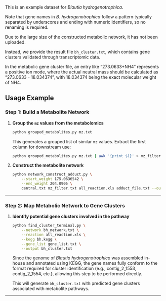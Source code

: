 This is an example dataset for *Blautia hydrogenotrophica*.

Note that gene names in *B. hydrogenotrophica* follow a pattern typically separated by underscores and ending with numeric identifiers, so no renaming is required.

Due to the large size of the constructed metabolic network, it has not been uploaded.

Instead, we provide the result file `bh_cluster.txt`, which contains gene clusters validated through transcriptomic data.

In the metabolic gene cluster file, an entry like “273.0633+NH4” represents a positive ion mode, where the actual neutral mass should be calculated as “273.0633 - 18.034374”, with 18.034374 being the exact molecular weight of NH4.

## Usage Example

### Step 1: Build a Metabolite Network 

1. **Group the `mz` values from the metabolomics**

   ```bash
   python grouped_metabolites.py mz.txt
   ```

   This generates a grouped list of similar `mz` values. Extract the first column for downstream use:

   ```bash
   python grouped_metabolites.py mz.txt | awk '{print $1}' > mz_filter.txt
   ```
2. **Construct the metabolite network**

   ```bash
   python network_construct_adduct.py \
       --start_weight 175.0636542 \
       --end_weight 204.0905 \
       central.txt mz_filter.txt all_reaction.xls adduct_file.txt --output bh_network.txt
   ```
---

### Step 2: Map Metabolic Network to Gene Clusters

1. **Identify potential gene clusters involved in the pathway**

   ```bash
   python find_cluster_terminal.py \
       --network bh_network.txt \
       --reaction all_reaction.xls \
       --kegg bh.kegg \
       --gene_list gene_list.txt \
       --output bh_cluster.txt
   ```
    Since the genome of *Blautia hydrogenotrophica* was assembled in-house and annotated using KEGG, the gene names fully conform to the format required for cluster identification (e.g., contig_2_1553, contig_2_1554, etc.), allowing this step to be performed directly.
   
   This will generate `bh_cluster.txt` with predicted gene clusters associated with metabolite pathways.

---
